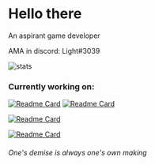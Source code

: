 # Hello there

An aspirant game developer

AMA in discord: Light#3039



![stats](https://github-readme-stats.vercel.app/api?username=light3039&show_icons=true&theme=tokyonight)


### Currently working on:
[![Readme Card](https://github-readme-stats.vercel.app/api/pin/?username=light3039&repo=light&theme=tokyonight)](https://github.com/light3039/light)
[![Readme Card](https://github-readme-stats.vercel.app/api/pin/?username=light3039&repo=CSES&theme=tokyonight)](https://github.com/Light3039/CSES)


[![Readme Card](https://github-readme-stats.vercel.app/api/pin/?username=light3039&repo=unity-managers&theme=tokyonight)](https://github.com/light3039/unity-managers)


[![Readme Card](https://github-readme-stats.vercel.app/api/pin/?username=light3039&repo=ue5-benchmarker&theme=tokyonight)](https://github.com/light3039/ue5-benchmarker)


###### One's demise is always one's own making
